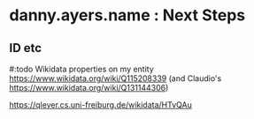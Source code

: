 # danny.ayers.name : Next Steps


## ID etc

#:todo Wikidata properties on my entity https://www.wikidata.org/wiki/Q115208339 (and Claudio's https://www.wikidata.org/wiki/Q131144306)

https://qlever.cs.uni-freiburg.de/wikidata/HTvQAu
